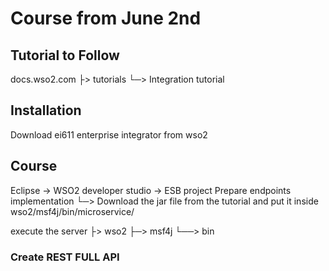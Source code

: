 # Course from June 2nd

## Tutorial to Follow
docs.wso2.com
├> tutorials
└─> Integration tutorial

## Installation
Download ei611
enterprise integrator from wso2

## Course
Eclipse -> WSO2 developer studio -> ESB project
Prepare endpoints implementation
└─> Download the jar file from the tutorial and put it inside wso2/msf4j/bin/microservice/

execute the server
├> wso2
├─> msf4j
└──> bin
### Create REST FULL API